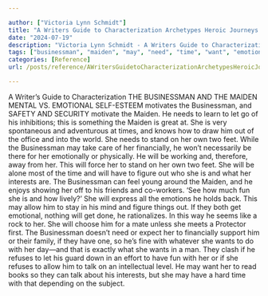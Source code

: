 ```yaml
---

author: ["Victoria Lynn Schmidt"]
title: "A Writers Guide to Characterization Archetypes Heroic Journeys and Other Elements of Dynamic Character Development - part0010_split_011.html"
date: "2024-07-19"
description: "Victoria Lynn Schmidt - A Writers Guide to Characterization Archetypes Heroic Journeys and Other Elements of Dynamic Character Development"
tags: ["businessman", "maiden", "may", "need", "time", "want", "emotional", "let", "stand", "two", "foot", "financially", "figure", "interest", "fun", "allow", "get", "refuse", "talk", "writer", "guide", "characterization", "mental", "v", "motivates"]
categories: [Reference]
url: /posts/reference/AWritersGuidetoCharacterizationArchetypesHeroicJourneysandOtherElementsofDynamicCharacterDevelopment-part0010split011html

---
```



A Writer’s Guide to Characterization
 THE BUSINESSMAN AND THE MAIDEN
MENTAL VS. EMOTIONAL
SELF-ESTEEM motivates the Businessman, and SAFETY AND SECURITY motivate the Maiden. He needs to learn to let go of his inhibitions; this is something the Maiden is great at. She is very spontaneous and adventurous at times, and knows how to draw him out of the office and into the world.
She needs to stand on her own two feet. While the Businessman may take care of her financially, he won’t necessarily be there for her emotionally or physically. He will be working and, therefore, away from her. This will force her to stand on her own two feet. She will be alone most of the time and will have to figure out who she is and what her interests are.
The Businessman can feel young around the Maiden, and he enjoys showing her off to his friends and co-workers. ‘See how much fun she is and how lively?’ She will express all the emotions he holds back. This may allow him to stay in his mind and figure things out. If they both get emotional, nothing will get done, he rationalizes. In this way he seems like a rock to her. She will choose him for a mate unless she meets a Protector first.
The Businessman doesn’t need or expect her to financially support him or their family, if they have one, so he’s fine with whatever she wants to do with her day—and that is exactly what she wants in a man.
They clash if he refuses to let his guard down in an effort to have fun with her or if she refuses to allow him to talk on an intellectual level. He may want her to read books so they can talk about his interests, but she may have a hard time with that depending on the subject.
